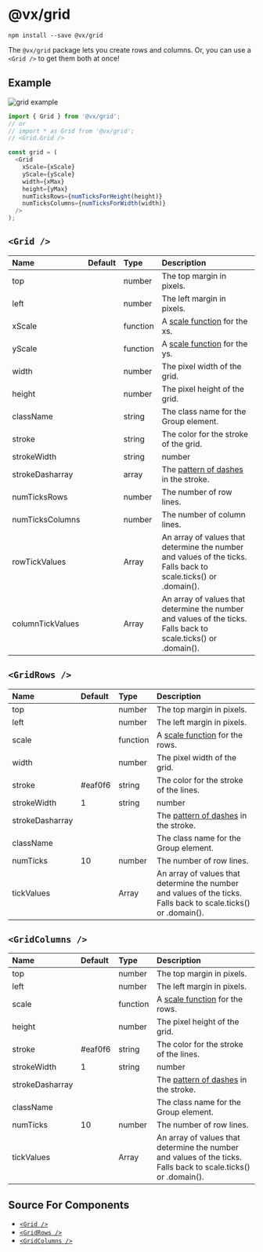 # @vx/grid

```
npm install --save @vx/grid
```

The `@vx/grid` package lets you create rows and columns. Or, you can use a `<Grid />` to get them both at once!

## Example

![grid example](http://i.imgur.com/KPmq4XV.png)

``` js
import { Grid } from '@vx/grid';
// or
// import * as Grid from '@vx/grid';
// <Grid.Grid />

const grid = (
  <Grid
    xScale={xScale}
    yScale={yScale}
    width={xMax}
    height={yMax}
    numTicksRows={numTicksForHeight(height)}
    numTicksColumns={numTicksForWidth(width)}
  />
);
```

## `<Grid />`

|      Name        | Default |   Type        |                                        Description                                                              |
|:---------------  |:------- |:------------- |:--------------------------------------------------------------------------------------------------------------- |
| top              |         | number        | The top margin in pixels.                                                                                       |
| left             |         | number        | The left margin in pixels.                                                                                      |
| xScale           |         | function      | A [scale function](https://github.com/hshoff/vx/tree/master/packages/vx-scale) for the xs.                      |
| yScale           |         | function      | A [scale function](https://github.com/hshoff/vx/tree/master/packages/vx-scale) for the ys.                      |
| width            |         | number        | The pixel width of the grid.                                                                                    |
| height           |         | number        | The pixel height of the grid.                                                                                   |
| className        |         | string        | The class name for the Group element.                                                                           |
| stroke           |         | string        | The color for the stroke of the grid.                                                                           |
| strokeWidth      |         | string|number | The width of the lines in the stroke.                                                                           |
| strokeDasharray  |         | array         | The [pattern of dashes](https://mzl.la/1l7EiTQ) in the stroke.                                                  |
| numTicksRows     |         | number        | The number of row lines.                                                                                        |
| numTicksColumns  |         | number        | The number of column lines.                                                                                     |
| rowTickValues    |         | Array         | An array of values that determine the number and values of the ticks. Falls back to scale.ticks() or .domain(). |
| columnTickValues |         | Array         | An array of values that determine the number and values of the ticks. Falls back to scale.ticks() or .domain(). |

## `<GridRows />`

|      Name       | Default |   Type        |                                         Description                                                             |
|:--------------- |:------- |:------------- |:--------------------------------------------------------------------------------------------------------------- |
| top             |         | number        | The top margin in pixels.                                                                                       |
| left            |         | number        | The left margin in pixels.                                                                                      |
| scale           |         | function      | A [scale function](https://github.com/hshoff/vx/tree/master/packages/vx-scale) for the rows.                    |
| width           |         | number        | The pixel width of the grid.                                                                                    |
| stroke          | #eaf0f6 | string        | The color for the stroke of the lines.                                                                          |
| strokeWidth     | 1       | string|number | The width of the lines in the stroke.                                                                           |
| strokeDasharray |         |               | The [pattern of dashes](https://mzl.la/1l7EiTQ) in the stroke.                                                  |
| className       |         |               | The class name for the Group element.                                                                           |
| numTicks        | 10      | number        | The number of row lines.                                                                                        |
| tickValues      |         | Array         | An array of values that determine the number and values of the ticks. Falls back to scale.ticks() or .domain(). |

## `<GridColumns />`

|      Name       | Default |   Type        |                                         Description                                                             |
|:--------------- |:------- |:------------- |:--------------------------------------------------------------------------------------------------------------- |
| top             |         | number        | The top margin in pixels.                                                                                       |
| left            |         | number        | The left margin in pixels.                                                                                      |
| scale           |         | function      | A [scale function](https://github.com/hshoff/vx/tree/master/packages/vx-scale) for the rows.                    |
| height          |         | number        | The pixel height of the grid.                                                                                   |
| stroke          | #eaf0f6 | string        | The color for the stroke of the lines.                                                                          |
| strokeWidth     | 1       | string|number | The width of the lines in the stroke.                                                                           |
| strokeDasharray |         |               | The [pattern of dashes](https://mzl.la/1l7EiTQ) in the stroke.                                                  |
| className       |         |               | The class name for the Group element.                                                                           |
| numTicks        | 10      | number        | The number of row lines.                                                                                        |
| tickValues      |         | Array         | An array of values that determine the number and values of the ticks. Falls back to scale.ticks() or .domain(). |


## Source For Components

+ [`<Grid />`](https://github.com/hshoff/vx/blob/master/packages/vx-grid/src/grids/Grid.js)
+ [`<GridRows />`](https://github.com/hshoff/vx/blob/master/packages/vx-grid/src/grids/Rows.js)
+ [`<GridColumns />`](https://github.com/hshoff/vx/blob/master/packages/vx-grid/src/grids/Columns.js)
